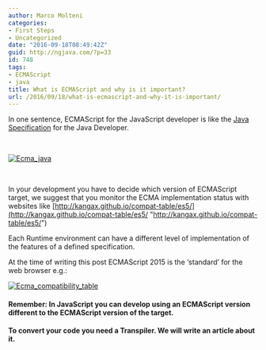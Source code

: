 ```yaml
---
author: Marco Molteni
categories:
- First Steps
- Uncategorized
date: "2016-09-18T08:49:42Z"
guid: http://ngjava.com/?p=33
id: 748
tags:
- ECMAScript
- java
title: What is ECMAScript and why is it important?
url: /2016/09/18/what-is-ecmascript-and-why-it-is-important/
---
```

In one sentence, ECMAScript for the JavaScript developer is like the <a href="http://docs.oracle.com/javase/specs/" target="_blank">Java Specification</a> for the Java Developer.

&nbsp;

[<img style="background-image: none; padding-top: 0px; padding-left: 0px; display: inline; padding-right: 0px; border: 0px;" title="Ecma_java" src="{{site.baseurl}}/assets/img/uploads/2016/09/Ecma_java_thumb.png?resize=558%2C332" alt="Ecma_java" border="0" data-recalc-dims="1" />](https://i0.wp.com/marco.dev/wp-content/uploads/2016/09/Ecma_java.png)

&nbsp;

In your development you have to decide which version of ECMAScript target, we suggest that you monitor the ECMA implementation status with websites like [http://kangax.github.io/compat-table/es5/](http://kangax.github.io/compat-table/es5/ "http://kangax.github.io/compat-table/es5/")

Each Runtime environment can have a different level of implementation of the features of a defined specification.

At the time of writing this post ECMAScript 2015 is the ‘standard’ for the web browser e.g.:

[<img style="background-image: none; padding-top: 0px; padding-left: 0px; display: inline; padding-right: 0px; border: 0px;" title="Ecma_compatibility_table" src="https://i0.wp.com/marco.dev/wp-content/uploads/2016/09/Ecma_compatibility_table_thumb.png?resize=860%2C421" alt="Ecma_compatibility_table" border="0" data-recalc-dims="1" />]({{site.baseurl}}/assets/img/uploads/2016/09/Ecma_compatibility_table.png)

#### 

#### Remember: In JavaScript you can develop using an ECMAScript version different to the ECMAScript version of the target.

#### To convert your code you need a Transpiler. We will write an article about it.